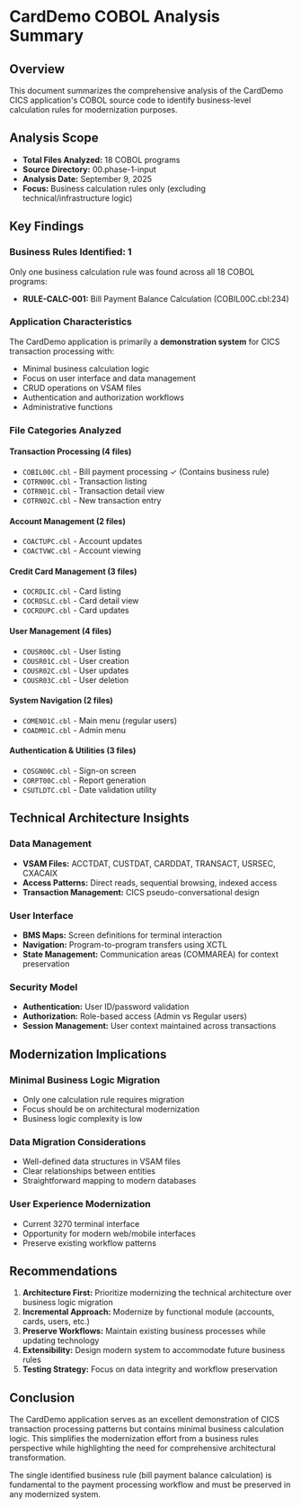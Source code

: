 # CardDemo COBOL Analysis Summary

## Overview
This document summarizes the comprehensive analysis of the CardDemo CICS application's COBOL source code to identify business-level calculation rules for modernization purposes.

## Analysis Scope
- **Total Files Analyzed:** 18 COBOL programs
- **Source Directory:** 00.phase-1-input
- **Analysis Date:** September 9, 2025
- **Focus:** Business calculation rules only (excluding technical/infrastructure logic)

## Key Findings

### Business Rules Identified: 1
Only one business calculation rule was found across all 18 COBOL programs:
- **RULE-CALC-001:** Bill Payment Balance Calculation (COBIL00C.cbl:234)

### Application Characteristics
The CardDemo application is primarily a **demonstration system** for CICS transaction processing with:
- Minimal business calculation logic
- Focus on user interface and data management
- CRUD operations on VSAM files
- Authentication and authorization workflows
- Administrative functions

### File Categories Analyzed

#### Transaction Processing (4 files)
- `COBIL00C.cbl` - Bill payment processing ✓ (Contains business rule)
- `COTRN00C.cbl` - Transaction listing
- `COTRN01C.cbl` - Transaction detail view  
- `COTRN02C.cbl` - New transaction entry

#### Account Management (2 files)
- `COACTUPC.cbl` - Account updates
- `COACTVWC.cbl` - Account viewing

#### Credit Card Management (3 files)
- `COCRDLIC.cbl` - Card listing
- `COCRDSLC.cbl` - Card detail view
- `COCRDUPC.cbl` - Card updates

#### User Management (4 files)
- `COUSR00C.cbl` - User listing
- `COUSR01C.cbl` - User creation
- `COUSR02C.cbl` - User updates
- `COUSR03C.cbl` - User deletion

#### System Navigation (2 files)
- `COMEN01C.cbl` - Main menu (regular users)
- `COADM01C.cbl` - Admin menu

#### Authentication & Utilities (3 files)
- `COSGN00C.cbl` - Sign-on screen
- `CORPT00C.cbl` - Report generation
- `CSUTLDTC.cbl` - Date validation utility

## Technical Architecture Insights

### Data Management
- **VSAM Files:** ACCTDAT, CUSTDAT, CARDDAT, TRANSACT, USRSEC, CXACAIX
- **Access Patterns:** Direct reads, sequential browsing, indexed access
- **Transaction Management:** CICS pseudo-conversational design

### User Interface
- **BMS Maps:** Screen definitions for terminal interaction
- **Navigation:** Program-to-program transfers using XCTL
- **State Management:** Communication areas (COMMAREA) for context preservation

### Security Model
- **Authentication:** User ID/password validation
- **Authorization:** Role-based access (Admin vs Regular users)
- **Session Management:** User context maintained across transactions

## Modernization Implications

### Minimal Business Logic Migration
- Only one calculation rule requires migration
- Focus should be on architectural modernization
- Business logic complexity is low

### Data Migration Considerations
- Well-defined data structures in VSAM files
- Clear relationships between entities
- Straightforward mapping to modern databases

### User Experience Modernization
- Current 3270 terminal interface
- Opportunity for modern web/mobile interfaces
- Preserve existing workflow patterns

## Recommendations

1. **Architecture First:** Prioritize modernizing the technical architecture over business logic migration
2. **Incremental Approach:** Modernize by functional module (accounts, cards, users, etc.)
3. **Preserve Workflows:** Maintain existing business processes while updating technology
4. **Extensibility:** Design modern system to accommodate future business rules
5. **Testing Strategy:** Focus on data integrity and workflow preservation

## Conclusion

The CardDemo application serves as an excellent demonstration of CICS transaction processing patterns but contains minimal business calculation logic. This simplifies the modernization effort from a business rules perspective while highlighting the need for comprehensive architectural transformation.

The single identified business rule (bill payment balance calculation) is fundamental to the payment processing workflow and must be preserved in any modernized system.
